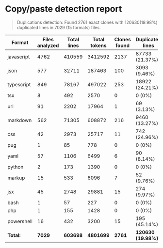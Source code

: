 
# Copy/paste detection report

> Duplications detection: Found 2761 exact clones with 120630(19.98%) duplicated lines in 7029 (15 formats) files.

| Format     | Files analyzed | Total lines | Total tokens | Clones found | Duplicated lines    | Duplicated tokens  |
| ---------- | -------------- | ----------- | ------------ | ------------ | ------------------- | ------------------ |
| javascript | 4762           | 410559      | 3412592      | 2137         | 87733 (21.37%)      | 725920 (21.27%)    |
| json       | 577            | 32711       | 187463       | 100          | 3093 (9.46%)        | 18015 (9.61%)      |
| typescript | 849            | 78167       | 497022       | 253          | 18922 (24.21%)      | 129603 (26.08%)    |
| tsx        | 8              | 492         | 2570         | 0            | 0 (0%)              | 0 (0%)             |
| url        | 91             | 2202        | 17964        | 1            | 69 (3.13%)          | 418 (2.33%)        |
| markdown   | 562            | 71305       | 608872       | 216          | 9460 (13.27%)       | 97515 (16.02%)     |
| css        | 42             | 2973        | 25717        | 11           | 742 (24.96%)        | 6803 (26.45%)      |
| pug        | 1              | 85          | 778          | 0            | 0 (0%)              | 0 (0%)             |
| yaml       | 57             | 1106        | 6499         | 6            | 90 (8.14%)          | 709 (10.91%)       |
| python     | 2              | 173         | 1390         | 0            | 0 (0%)              | 0 (0%)             |
| markup     | 15             | 533         | 6096         | 7            | 52 (9.76%)          | 689 (11.3%)        |
| jsx        | 45             | 2748        | 29881        | 15           | 274 (9.97%)         | 3204 (10.72%)      |
| bash       | 1              | 57          | 227          | 0            | 0 (0%)              | 0 (0%)             |
| php        | 1              | 155         | 1428         | 0            | 0 (0%)              | 0 (0%)             |
| powershell | 16             | 432         | 3200         | 15           | 195 (45.14%)        | 1455 (45.47%)      |
| **Total:** | **7029**       | **603698**  | **4801699**  | **2761**     | **120630 (19.98%)** | **984331 (20.5%)** |

